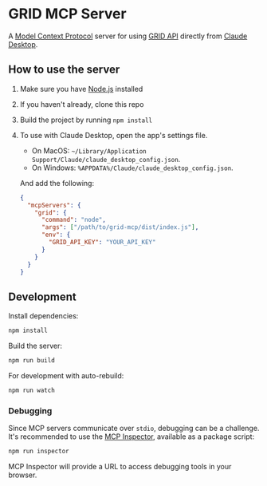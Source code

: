 # GRID MCP Server

A [Model Context Protocol](https://modelcontextprotocol.io/introduction) server for using [GRID API](https://grid.is/spreadsheet-api) directly from [Claude Desktop](https://claude.ai/download).

## How to use the server

1. Make sure you have [Node.js](https://nodejs.org/) installed
2. If you haven't already, clone this repo
3. Build the project by running `npm install`
4. To use with Claude Desktop, open the app's settings file.

   - On MacOS: `~/Library/Application Support/Claude/claude_desktop_config.json`.
   - On Windows: `%APPDATA%/Claude/claude_desktop_config.json`.

   And add the following:

   ```json
   {
     "mcpServers": {
       "grid": {
         "command": "node",
         "args": ["/path/to/grid-mcp/dist/index.js"],
         "env": {
           "GRID_API_KEY": "YOUR_API_KEY"
         }
       }
     }
   }
   ```

## Development

Install dependencies:

```bash
npm install
```

Build the server:

```bash
npm run build
```

For development with auto-rebuild:

```bash
npm run watch
```

### Debugging

Since MCP servers communicate over `stdio`, debugging can be a challenge. It's recommended to use the [MCP Inspector](https://github.com/modelcontextprotocol/inspector), available as a package script:

```bash
npm run inspector
```

MCP Inspector will provide a URL to access debugging tools in your browser.
